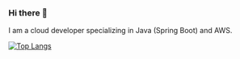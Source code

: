 ### Hi there 👋  

I am a cloud developer specializing in Java (Spring Boot) and AWS.

[![Top Langs](https://github-readme-stats.vercel.app/api/top-langs/?username=gdgdgdrox)](https://github.com/anuraghazra/github-readme-stats)
<!--
**gdgdgdrox/gdgdgdrox** is a ✨ _special_ ✨ repository because its `README.md` (this file) appears on your GitHub profile.

Here are some ideas to get you started:

- 🔭 I’m currently working on ...
- 🌱 I’m currently learning ...
- 👯 I’m looking to collaborate on ...
- 🤔 I’m looking for help with ...
- 💬 Ask me about ...
- 📫 How to reach me: ...
-->

